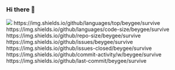 ### Hi there 👋

<!--깃헙 레포 사용 언어 수-->
<img src="https://img.shields.io/github/languages/count/beygee/survive">
<!--깃헙 레포 최다빈도 언어-->
https://img.shields.io/github/languages/top/beygee/survive
<!--깃헙 레포 코드 용량-->
https://img.shields.io/github/languages/code-size/beygee/survive
<!--깃헙 레포 용량-->
https://img.shields.io/github/repo-size/beygee/survive
<!--깃헙 레포 오픈 이슈 개수-->
https://img.shields.io/github/issues/beygee/survive
<!--깃헙 레포 닫힌 이슈 개수-->
https://img.shields.io/github/issues-closed/beygee/survive
<!--깃헙 레포 주간 커밋 수-->
https://img.shields.io/github/commit-activity/w/beygee/survive
<!--깃헙 레포 라스트 커밋 날짜-->
https://img.shields.io/github/last-commit/beygee/survive

<!--
**wogur2689/wogur2689** is a ✨ _special_ ✨ repository because its `README.md` (this file) appears on your GitHub profile.

Here are some ideas to get you started:

- 🔭 I’m currently working on ...
- 🌱 I’m currently learning ...
- 👯 I’m looking to collaborate on ...
- 🤔 I’m looking for help with ...
- 💬 Ask me about ...
- 📫 How to reach me: ...
- 😄 Pronouns: ...
- ⚡ Fun fact: ...
-->
